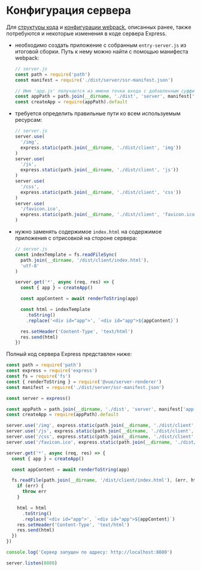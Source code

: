 # Конфигурация сервера

Для [структуры кода](structure.md) и [конфигурации webpack](build-config.md), описанных ранее, также потребуются и некоторые изменения в коде сервера Express.

- необходимо создать приложение с собранным `entry-server.js` из итоговой сборки. Путь к нему можно найти с помощью манифеста webpack:

  ```js
  // server.js
  const path = require('path')
  const manifest = require('./dist/server/ssr-manifest.json')

  // Имя 'app.js' получается из имени точки входа с добавленным суффиксом `.js`
  const appPath = path.join(__dirname, './dist', 'server', manifest['app.js'])
  const createApp = require(appPath).default
  ```

- требуется определить правильные пути ко всем используемым ресурсам:

  ```js
  // server.js
  server.use(
    '/img',
    express.static(path.join(__dirname, './dist/client', 'img'))
  )
  server.use(
    '/js',
    express.static(path.join(__dirname, './dist/client', 'js'))
  )
  server.use(
    '/css',
    express.static(path.join(__dirname, './dist/client', 'css'))
  )
  server.use(
    '/favicon.ico',
    express.static(path.join(__dirname, './dist/client', 'favicon.ico'))
  )
  ```

- нужно заменять содержимое `index.html` на содержимое приложения с отрисовкой на стороне сервера:

  ```js
  // server.js
  const indexTemplate = fs.readFileSync(
    path.join(__dirname, '/dist/client/index.html'),
    'utf-8'
  )

  server.get('*', async (req, res) => {
    const { app } = createApp()

    const appContent = await renderToString(app)

    const html = indexTemplate
      .toString()
      .replace('<div id="app">', `<div id="app">${appContent}`)

    res.setHeader('Content-Type', 'text/html')
    res.send(html)
  })
  ```

Полный код сервера Express представлен ниже:

```js
const path = require('path')
const express = require('express')
const fs = require('fs')
const { renderToString } = require('@vue/server-renderer')
const manifest = require('./dist/server/ssr-manifest.json')

const server = express()

const appPath = path.join(__dirname, './dist', 'server', manifest['app.js'])
const createApp = require(appPath).default

server.use('/img', express.static(path.join(__dirname, './dist/client', 'img')))
server.use('/js', express.static(path.join(__dirname, './dist/client', 'js')))
server.use('/css', express.static(path.join(__dirname, './dist/client', 'css')))
server.use('/favicon.ico', express.static(path.join(__dirname, './dist/client', 'favicon.ico')))

server.get('*', async (req, res) => {
  const { app } = createApp()

  const appContent = await renderToString(app)

  fs.readFile(path.join(__dirname, '/dist/client/index.html'), (err, html) => {
    if (err) {
      throw err
    }

    html = html
      .toString()
      .replace('<div id="app">', `<div id="app">${appContent}`)
    res.setHeader('Content-Type', 'text/html')
    res.send(html)
  })
})

console.log('Сервер запущен по адресу: http://localhost:8080')

server.listen(8080)
```
